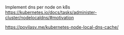 Implement dns per node on k8s
https://kubernetes.io/docs/tasks/administer-cluster/nodelocaldns/#motivation

https://povilasv.me/kubernetes-node-local-dns-cache/

